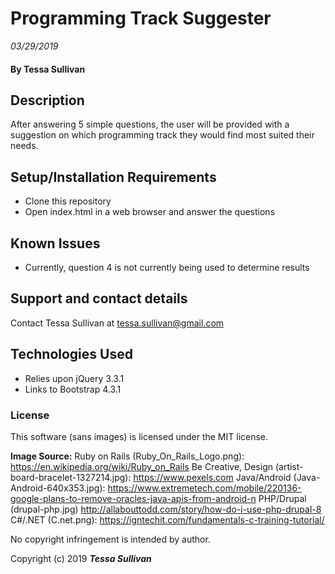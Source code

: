 # Programming Track Suggester
_03/29/2019_

#### By **Tessa Sullivan**

## Description
After answering 5 simple questions, the user will be provided with a suggestion on which programming track they would find most suited their needs.

## Setup/Installation Requirements

* Clone this repository
* Open index.html in a web browser and answer the questions


## Known Issues

* Currently, question 4 is not currently being used to determine results

## Support and contact details

Contact Tessa Sullivan at tessa.sullivan@gmail.com

## Technologies Used

* Relies upon jQuery 3.3.1
* Links to Bootstrap 4.3.1

### License

This software (sans images) is licensed under the MIT license.

**Image Source:**
Ruby on Rails (Ruby_On_Rails_Logo.png): https://en.wikipedia.org/wiki/Ruby_on_Rails
Be Creative, Design (artist-board-bracelet-1327214.jpg): https://www.pexels.com
Java/Android (Java-Android-640x353.jpg):
  https://www.extremetech.com/mobile/220136-google-plans-to-remove-oracles-java-apis-from-android-n
PHP/Drupal (drupal-php.jpg) http://allabouttodd.com/story/how-do-i-use-php-drupal-8
C#/.NET (C.net.png): https://igntechit.com/fundamentals-c-training-tutorial/

No copyright infringement is intended by author.



Copyright (c) 2019 **_Tessa Sullivan_**
